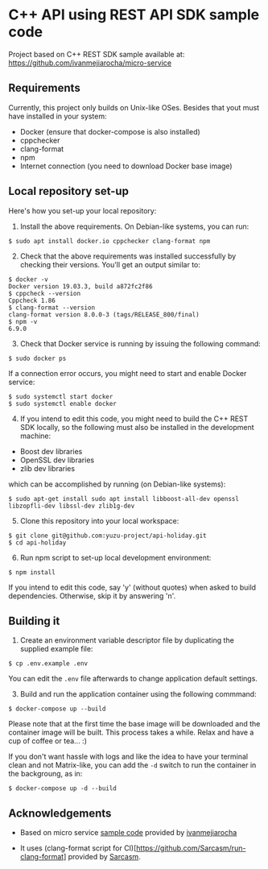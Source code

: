 # C++ API using REST API SDK sample code

Project based on C++ REST SDK sample available at:
https://github.com/ivanmejiarocha/micro-service

## Requirements

Currently, this project only builds on Unix-like OSes. Besides that yout must have installed in your system:
- Docker (ensure that docker-compose is also installed)
- cppchecker
- clang-format
- npm
- Internet connection (you need to download Docker base image)

## Local repository set-up

Here's how you set-up your local repository:

1. Install the above requirements. On Debian-like systems, you can run:
```
$ sudo apt install docker.io cppchecker clang-format npm
```

2. Check that the above requirements was installed successfully by checking 
their versions. You'll get an output similar to:
```
$ docker -v
Docker version 19.03.3, build a872fc2f86
$ cppcheck --version
Cppcheck 1.86
$ clang-format --version
clang-format version 8.0.0-3 (tags/RELEASE_800/final)
$ npm -v
6.9.0
```

3. Check that Docker service is running by issuing the following command:
```
$ sudo docker ps
```
If a connection error occurs, you might need to start and enable Docker service:
```
$ sudo systemctl start docker
$ sudo systemctl enable docker
```

4. If you intend to edit this code, you might need to build the C++ REST SDK locally,
so the following must also be installed in the development machine:
- Boost dev libraries 
- OpenSSL dev libraries
- zlib dev libraries

which can be accomplished by running (on Debian-like systems):
```
$ sudo apt-get install sudo apt install libboost-all-dev openssl libzopfli-dev libssl-dev zlib1g-dev
```

5. Clone this repository into your local workspace:

```
$ git clone git@github.com:yuzu-project/api-holiday.git
$ cd api-holiday
```

6. Run npm script to set-up local development environment:
```
$ npm install
```
If you intend to edit this code, say 'y' (without quotes) when asked to build dependencies.
Otherwise, skip it by answering 'n'.



## Building it

1. Create an environment variable descriptor file by duplicating the supplied example file:

```
$ cp .env.example .env
```

You can edit the `.env` file afterwards to change application default settings.

3. Build and run the application container using the following commmand:

```
$ docker-compose up --build
```

Please note that at the first time the base image will be downloaded and the container image
will be built. This process takes a while. Relax and have a cup of coffee or tea... :)

If you don't want hassle with logs and like the idea to have your terminal clean and not Matrix-like, you can add the `-d` switch to run the container in the backgroung, as in:

```
$ docker-compose up -d --build
```


## Acknowledgements

- Based on micro service [sample code](https://github.com/ivanmejiarocha/micro-service) provided by [ivanmejiarocha](https://github.com/ivanmejiarocha)

- It uses (clang-format script for CI)[https://github.com/Sarcasm/run-clang-format] provided by [Sarcasm](https://github.com/Sarcasm).
